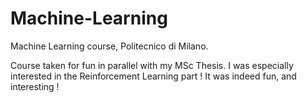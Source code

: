 # Machine-Learning
Machine Learning course, Politecnico di Milano.

Course taken for fun in parallel with my MSc Thesis. I was especially interested in the Reinforcement Learning part ! It was indeed fun, and interesting !
